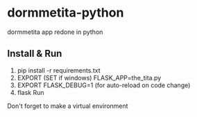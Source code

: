 # dormmetita-python
dormmetita app redone in python

## Install & Run
1. pip install -r requirements.txt
2. EXPORT (SET if windows) FLASK_APP=the_tita.py
3. EXPORT FLASK_DEBUG=1 (for auto-reload on code change)
4. flask Run

Don't forget to make a virtual environment
